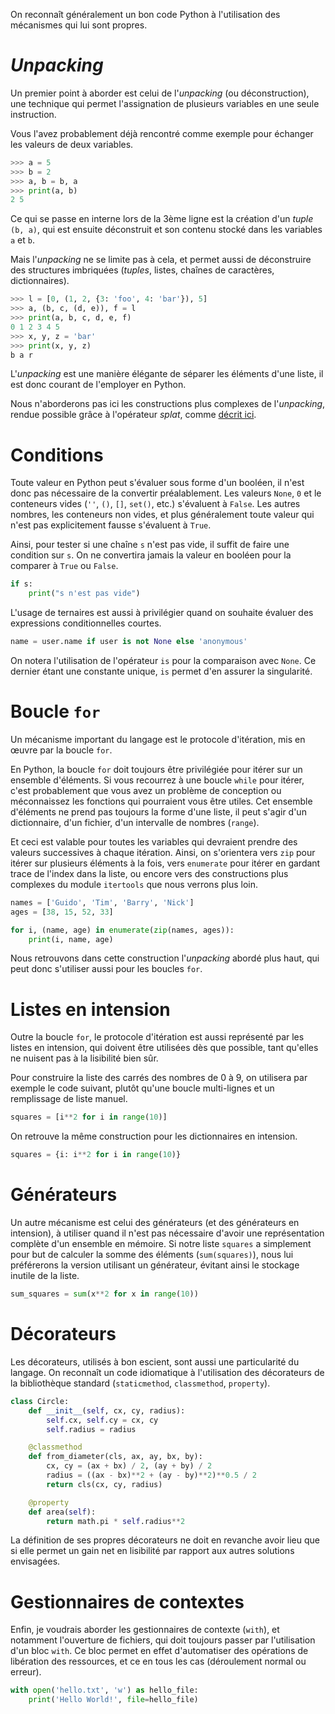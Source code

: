 On reconnaît généralement un bon code Python à l'utilisation des mécanismes qui lui sont propres.

# *Unpacking*

Un premier point à aborder est celui de l'*unpacking* (ou déconstruction), une technique qui permet l'assignation de plusieurs variables en une seule instruction.

Vous l'avez probablement déjà rencontré comme exemple pour échanger les valeurs de deux variables.

```python
>>> a = 5
>>> b = 2
>>> a, b = b, a
>>> print(a, b)
2 5
```

Ce qui se passe en interne lors de la 3ème ligne est la création d'un *tuple* `(b, a)`, qui est ensuite déconstruit et son contenu stocké dans les variables `a` et `b`.

Mais l'*unpacking* ne se limite pas à cela, et permet aussi de déconstruire des structures imbriquées (*tuples*, listes, chaînes de caractères, dictionnaires).

```python
>>> l = [0, (1, 2, {3: 'foo', 4: 'bar'}), 5]
>>> a, (b, c, (d, e)), f = l
>>> print(a, b, c, d, e, f)
0 1 2 3 4 5
>>> x, y, z = 'bar'
>>> print(x, y, z)
b a r
```

L'*unpacking* est une manière élégante de séparer les éléments d'une liste, il est donc courant de l'employer en Python.

Nous n'aborderons pas ici les constructions plus complexes de l'*unpacking*, rendue possible grâce à l'opérateur *splat*, comme [décrit ici](https://zestedesavoir.com/articles/175/sortie-de-python-3-5/#2-principales-nouveautes).

# Conditions

Toute valeur en Python peut s'évaluer sous forme d'un booléen, il n'est donc pas nécessaire de la convertir préalablement.
Les valeurs `None`, `0` et le conteneurs vides (`''`, `()`, `[]`, `set()`, etc.) s'évaluent à `False`.
Les autres nombres, les conteneurs non vides, et plus généralement toute valeur qui n'est pas explicitement fausse s'évaluent à `True`.

Ainsi, pour tester si une chaîne `s` n'est pas vide, il suffit de faire une condition sur `s`. On ne convertira jamais la valeur en booléen pour la comparer à `True` ou `False`.

```python
if s:
    print("s n'est pas vide")
```

L'usage de ternaires est aussi à privilégier quand on souhaite évaluer des expressions conditionnelles courtes.

```python
name = user.name if user is not None else 'anonymous'
```

On notera l'utilisation de l'opérateur `is` pour la comparaison avec `None`. Ce dernier étant une constante unique, `is` permet d'en assurer la singularité.

# Boucle `for`

Un mécanisme important du langage est le protocole d'itération, mis en œuvre par la boucle `for`.

En Python, la boucle `for` doit toujours être privilégiée pour itérer sur un ensemble d'éléments. Si vous recourrez à une boucle `while` pour itérer, c'est probablement que vous avez un problème de conception ou méconnaissez les fonctions qui pourraient vous être utiles.
Cet ensemble d'éléments ne prend pas toujours la forme d'une liste, il peut s'agir d'un dictionnaire, d'un fichier, d'un intervalle de nombres (`range`).

Et ceci est valable pour toutes les variables qui devraient prendre des valeurs successives à chaque itération.
Ainsi, on s'orientera vers `zip` pour itérer sur plusieurs éléments à la fois, vers `enumerate` pour itérer en gardant trace de l'index dans la liste, ou encore vers des constructions plus complexes du module `itertools` que nous verrons plus loin.

```python
names = ['Guido', 'Tim', 'Barry', 'Nick']
ages = [38, 15, 52, 33]

for i, (name, age) in enumerate(zip(names, ages)):
    print(i, name, age)
```

Nous retrouvons dans cette construction l'*unpacking* abordé plus haut, qui peut donc s'utiliser aussi pour les boucles `for`.

# Listes en intension

Outre la boucle `for`, le protocole d'itération est aussi représenté par les listes en intension, qui doivent être utilisées dès que possible, tant qu'elles ne nuisent pas à la lisibilité bien sûr.

Pour construire la liste des carrés des nombres de 0 à 9, on utilisera par exemple le code suivant, plutôt qu'une boucle multi-lignes et un remplissage de liste manuel.

```python
squares = [i**2 for i in range(10)]
```

On retrouve la même construction pour les dictionnaires en intension.

```python
squares = {i: i**2 for i in range(10)}
```

# Générateurs

Un autre mécanisme est celui des générateurs (et des générateurs en intension), à utiliser quand il n'est pas nécessaire d'avoir une représentation complète d'un ensemble en mémoire.
Si notre liste `squares` a simplement pour but de calculer la somme des éléments (`sum(squares)`), nous lui préférerons la version utilisant un générateur, évitant ainsi le stockage inutile de la liste.

```python
sum_squares = sum(x**2 for x in range(10))
```

# Décorateurs

Les décorateurs, utilisés à bon escient, sont aussi une particularité du langage.
On reconnaît un code idiomatique à l'utilisation des décorateurs de la bibliothèque standard (`staticmethod`, `classmethod`, `property`).

```python
class Circle:
    def __init__(self, cx, cy, radius):
        self.cx, self.cy = cx, cy
        self.radius = radius

    @classmethod
    def from_diameter(cls, ax, ay, bx, by):
        cx, cy = (ax + bx) / 2, (ay + by) / 2
        radius = ((ax - bx)**2 + (ay - by)**2)**0.5 / 2
        return cls(cx, cy, radius)

    @property
    def area(self):
        return math.pi * self.radius**2
```

La définition de ses propres décorateurs ne doit en revanche avoir lieu que si elle permet un gain net en lisibilité par rapport aux autres solutions envisagées.

# Gestionnaires de contextes

Enfin, je voudrais aborder les gestionnaires de contexte (`with`), et notamment l'ouverture de fichiers, qui doit toujours passer par l'utilisation d'un bloc `with`.
Ce bloc permet en effet d'automatiser des opérations de libération des ressources, et ce en tous les cas (déroulement normal ou erreur).

```python
with open('hello.txt', 'w') as hello_file:
    print('Hello World!', file=hello_file)
```

